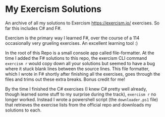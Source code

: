 # My Exercism Solutions

An archive of all my solutions to Exercism <https://exercism.io/> exercises. So far this includes C# and F#.

Exercism is the primary way I learned F#, over the course of a 114 occasionally very grueling exercises. An excellent learning tool :)

In the root of this Repo is a small console app called file-formatter. At the time I added the F# solutions to this repo, the exercism CLI command `exercism r` would copy down all your solutions but seemed to have a bug where it stuck blank lines between the source lines. This file formatter, which I wrote in F# shortly after finishing all the exercises, goes through the files and trims out these extra breaks. Bonus credit for me!

By the time I finished the C# exercises (I knew C# pretty well already, though learned some stuff to my surprise during the track), `exercism r` no longer worked. Instead I wrote a powershell script (the `downloader.ps1` file) that retrieves the exercise lists from the official repo and downloads my solutions to each.
